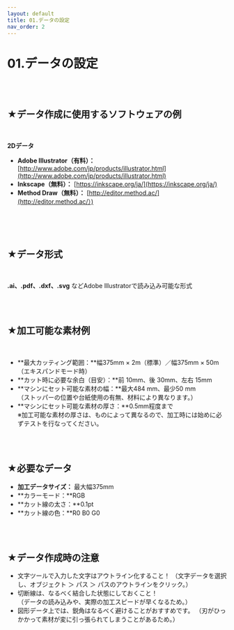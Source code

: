```yaml
---
layout: default
title: 01.データの設定
nav_order: 2
---
```


# 01.データの設定
<br><br>

## ★データ作成に使用するソフトウェアの例
<br>

**2Dデータ**

* **Adobe Illustrator（有料）：** [http://www.adobe.com/jp/products/illustrator.html](http://www.adobe.com/jp/products/illustrator.html)
* **Inkscape（無料）：** [https://inkscape.org/ja/](https://inkscape.org/ja/)
* **Method Draw（無料）：** [http://editor.method.ac/](http://editor.method.ac/）)

<br>
<br>
<br>

## ★データ形式
<br>

**.ai、.pdf、.dxf、.svg** などAdobe Illustratorで読み込み可能な形式

<br>
<br>

## ★加工可能な素材例
<br>

* **最大カッティング範囲：**幅375mm × 2m（標準）／幅375mm × 50m（エキスパンドモード時）
* **カット時に必要な余白（目安）：**前 10mm、後 30mm、左右 15mm
* **マシンにセット可能な素材の幅：**最大484 mm、最少50 mm<br>
（ストッパーの位置や台紙使用の有無、材料により異なります。）
* **マシンにセット可能な素材の厚さ：**0.5mm程度まで<br>
※加工可能な素材の厚さは、ものによって異なるので、加工時には始めに必ずテストを行なってください。<br>

<br>
<br>

## ★必要なデータ

* **加工データサイズ：** 最大幅375mm
* **カラーモード：**RGB  
* **カット線の太さ：**0.1pt  
* **カット線の色：**R0 B0 G0


<br>
<br>

## ★データ作成時の注意

* 文字ツールで入力した文字はアウトライン化すること！
（文字データを選択し、オブジェクト ＞ パス ＞ パスのアウトラインをクリック。）
* 切断線は、なるべく結合した状態にしておくこと！<br>
（データの読み込みや、実際の加工スピードが早くなるため。）
* 図形データ上では、鋭角はなるべく避けることがおすすめです。
（刃がひっかかって素材が変に引っ張られてしまうことがあるため。）
<br>
<br>
<br>
<br>
<br>
<br>
